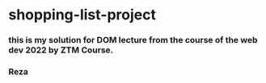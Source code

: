 # shopping-list-project

### this is my solution for DOM lecture from the course of the web dev 2022 by ZTM Course.

### Reza
